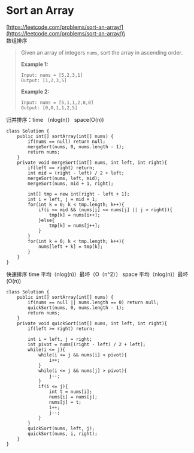 # Sort an Array

[https://leetcode.com/problems/sort-an-array/](https://leetcode.com/problems/sort-an-array/)\
\
数组排序

> Given an array of integers `nums`, sort the array in ascending order.
>
> &#x20;
>
> **Example 1:**
>
> ```
> Input: nums = [5,2,3,1]
> Output: [1,2,3,5]
> ```
>
> **Example 2:**
>
> ```
> Input: nums = [5,1,1,2,0,0]
> Output: [0,0,1,1,2,5]
> ```

归并排序：time （nlog(n)） space(O(n))

```
class Solution {
    public int[] sortArray(int[] nums) {
        if(nums == null) return null;
        mergeSort(nums, 0, nums.length - 1);
        return nums;
    }
    private void mergeSort(int[] nums, int left, int right){
        if(left == right) return;
        int mid = (right - left) / 2 + left;
        mergeSort(nums, left, mid);
        mergeSort(nums, mid + 1, right);
        
        int[] tmp = new int[right - left + 1];
        int i = left, j = mid + 1;
        for(int k = 0; k < tmp.length; k++){
            if(i <= mid && (nums[i] <= nums[j] || j > right)){
                tmp[k] = nums[i++];
            }else{
                tmp[k] = nums[j++];
            }
        }
        for(int k = 0; k < tmp.length; k++){
            nums[left + k] = tmp[k];
        }
    }
}
```

快速排序  time  平均（nlog(n)）最坏（O（n^2）） space 平均（nlog(n)）最坏(O(n))

```
class Solution {
    public int[] sortArray(int[] nums) {
        if(nums == null || nums.length == 0) return null;
        quickSort(nums, 0, nums.length - 1);
        return nums;
    }
    private void quickSort(int[] nums, int left, int right){
        if(left >= right) return;
        
        int i = left, j = right;
        int pivot = nums[(right - left) / 2 + left];
        while(i <= j){
            while(i <= j && nums[i] < pivot){
                i++;
            }
            while(i <= j && nums[j] > pivot){
                j--;
            }
            if(i <= j){
                int t = nums[i];
                nums[i] = nums[j];
                nums[j] = t;
                i++;
                j--;
            }
        }
        quickSort(nums, left, j);
        quickSort(nums, i, right);
    }
}
```
